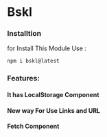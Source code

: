 # Bskl

### Installtion
for Install This Module Use :

```
npm i bskl@latest
```

### Features:
#### It has LocalStorage Component
#### New way For Use Links and URL
#### Fetch Component
